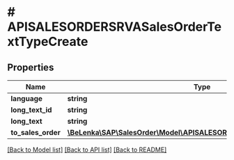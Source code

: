 # # APISALESORDERSRVASalesOrderTextTypeCreate

## Properties

Name | Type | Description | Notes
------------ | ------------- | ------------- | -------------
**language** | **string** |  |
**long_text_id** | **string** |  |
**long_text** | **string** |  | [optional]
**to_sales_order** | [**\BeLenka\SAP\SalesOrder\Model\APISALESORDERSRVASalesOrderTypeCreate**](APISALESORDERSRVASalesOrderTypeCreate.md) |  | [optional]

[[Back to Model list]](../../README.md#models) [[Back to API list]](../../README.md#endpoints) [[Back to README]](../../README.md)
